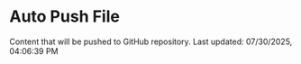 # Auto Push File

Content that will be pushed to GitHub repository.
Last updated: 07/30/2025, 04:06:39 PM